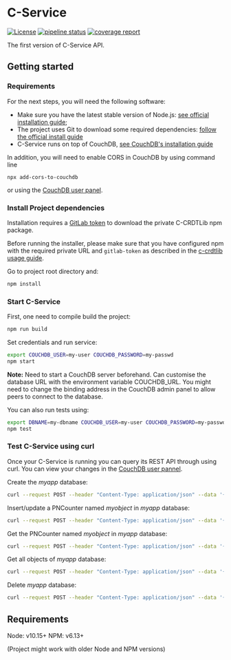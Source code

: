# C-Service

[![License](https://img.shields.io/badge/license-MIT-green)](https://opensource.org/licenses/MIT)
[![pipeline status](https://gitlab.inria.fr/concordant/software/c-service/badges/master/pipeline.svg)](https://gitlab.inria.fr/concordant/software/c-service/-/commits/master)
[![coverage report](https://gitlab.inria.fr/concordant/software/c-service/badges/master/coverage.svg)](https://gitlab.inria.fr/concordant/software/c-service/-/commits/master)

The first version of C-Service API.

## Getting started

### Requirements

For the next steps, you will need the following software:

- Make sure you have the latest stable version of Node.js: [see official installation guide](https://nodejs.org/en/download/);
- The project uses Git to download some required dependencies: [follow the official install guide](https://git-scm.com/book/en/v2/Getting-Started-Installing-Git)
- C-Service runs on top of CouchDB, [see CouchDB's installation guide](https://docs.couchdb.org/en/stable/install/index.html)

In addition, you will need to enable CORS in CouchDB by using command line

```shell
npx add-cors-to-couchdb
```

or using the [CouchDB user panel](http://127.0.0.1:5984/_utils/).

### Install Project dependencies

Installation requires a [GitLab token](https://docs.gitlab.com/ee/user/project/deploy_tokens/) to download the private C-CRDTLib npm package.

Before running the installer, please make sure that you have configured npm with the required private URL and `gitlab-token` as described in the [c-crdtlib usage guide](https://gitlab.inria.fr/concordant/software/c-crdtlib#usage).

Go to project root directory and:

```bash
npm install
```

### Start C-Service

First, one need to compile build the project:

```bash
npm run build
```

Set credentials and run service:

```bash
export COUCHDB_USER=my-user COUCHDB_PASSWORD=my-passwd
npm start
```

**Note:** Need to start a CouchDB server beforehand. Can customise the database URL with the environment variable COUCHDB_URL.
You might need to change the binding address in the CouchDB admin panel to allow peers to connect to the database.

You can also run tests using:

```bash
export DBNAME=my-dbname COUCHDB_USER=my-user COUCHDB_PASSWORD=my-passwd
npm test
```

### Test C-Service using curl

Once your C-Service is running you can query its REST API through using curl.
You can view your changes in the [CouchDB user pannel](http://127.0.0.1:5984/_utils/).

Create the _myapp_ database:

```bash
curl --request POST --header "Content-Type: application/json" --data '{"appName":"myapp"}' http://127.0.0.1:4000/api/create-app
```

Insert/update a PNCounter named _myobject_ in _myapp_ database:

```bash
curl --request POST --header "Content-Type: application/json" --data '{"appName":"myapp","id":"{\"name\":\"myobject\",\"type\":\"PNCounter\"}","document":"{\"type\":\"PNCounter\",\"metadata\":{\"increment\":[{\"name\":\"clientid\"},{\"first\":60,\"second\":{\"uid\":{\"name\":\"clientid\"},\"cnt\":-21474836}}],\"decrement\":[]},\"value\":60}"}' http://127.0.0.1:4000/api/update-object
```

Get the PNCounter named _myobject_ in _myapp_ database:

```bash
curl --request POST --header "Content-Type: application/json" --data '{"appName":"myapp","id":"{\"name\":\"myobject\",\"type\":\"PNCounter\"}"}' http://127.0.0.1:4000/api/get-object
```

Get all objects of _myapp_ database:

```bash
curl --request POST --header "Content-Type: application/json" --data '{"appName":"myapp"}' http://127.0.0.1:4000/api/get-objects
```

Delete _myapp_ database:

```bash
curl --request POST --header "Content-Type: application/json" --data '{"appName":"myapp"}' http://127.0.0.1:4000/api/delete-app
```

## Requirements

Node: v10.15+
NPM: v6.13+

(Project might work with older Node and NPM versions)

